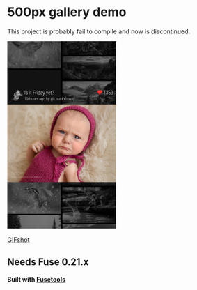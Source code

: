 # 500px gallery demo

This project is probably fail to compile and now is discontinued.

<img src="https://github.com/jveres/D500px/blob/master/Screenshot1.png?raw=true" width="250">

[GIFshot](http://imgur.com/KDaWOQJ.gif)

## Needs Fuse 0.21.x

#### Built with [Fusetools](https://www.fusetools.com/)
